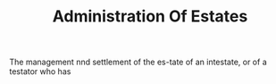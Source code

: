 ---
title: Administration Of Estates
permalink: "/definitions/administration-of-estates.html"
body: The management nnd settlement of the es-tate of an intestate, or of a testator
  who has
published_at: '2018-07-07'
layout: post
---